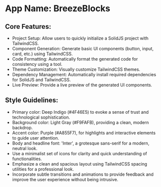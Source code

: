 # **App Name**: BreezeBlocks

## Core Features:

- Project Setup: Allow users to quickly initialize a SolidJS project with TailwindCSS.
- Component Generation: Generate basic UI components (button, input, card, etc.) using TailwindCSS.
- Code Formatting: Automatically format the generated code for consistency using a tool.
- Theme Customization: Visually customize TailwindCSS themes.
- Dependency Management: Automatically install required dependencies for SolidJS and TailwindCSS.
- Live Preview: Provide a live preview of the generated UI components.

## Style Guidelines:

- Primary color: Deep Indigo (#4F46E5) to evoke a sense of trust and technological sophistication.
- Background color: Light Gray (#F9FAFB), providing a clean, modern backdrop.
- Accent color: Purple (#A855F7), for highlights and interactive elements to guide user attention.
- Body and headline font: 'Inter', a grotesque sans-serif for a modern, neutral look.
- Use a minimalist set of icons for clarity and quick understanding of functionalities.
- Emphasize a clean and spacious layout using TailwindCSS spacing utilities for a professional look.
- Incorporate subtle transitions and animations to provide feedback and improve the user experience without being intrusive.